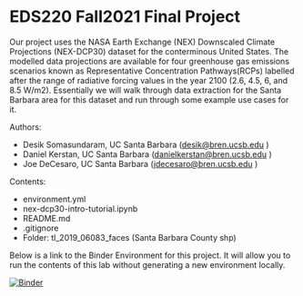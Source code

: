 # EDS220 Fall2021 Final Project

Our project uses the NASA Earth Exchange (NEX) Downscaled Climate Projections (NEX-DCP30) dataset for the conterminous United States. The modelled data projections are available for four greenhouse gas emissions scenarios known as Representative Concentration Pathways(RCPs) labelled after the range of radiative forcing values in the year 2100 (2.6, 4.5, 6, and 8.5 W/m2). Essentially we will walk through data extraction for the Santa Barbara area for this dataset and run through some example use cases for it.

Authors:
- Desik Somasundaram, UC Santa Barbara (desik@bren.ucsb.edu ) 
- Daniel Kerstan, UC Santa Barbara (danielkerstan@bren.ucsb.edu ) 
- Joe DeCesaro, UC Santa Barbara (jdecesaro@bren.ucsb.edu ) 

Contents:
- environment.yml
- nex-dcp30-intro-tutorial.ipynb
- README.md
- .gitignore
- Folder: tl_2019_06083_faces (Santa Barbara County shp)

Below is a link to the Binder Environment for this project. It will allow you to run the contents of this lab without generating a new environment locally.

[![Binder](https://mybinder.org/badge_logo.svg)](https://mybinder.org/v2/gh/nex-dcp30-intro/notebook/main)


